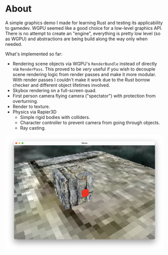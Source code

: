 # About
A simple graphics demo I made for learning Rust and testing its applicability to gamedev. WGPU seemed like a good choice
for a low-level graphics API. There is no attempt to create an "engine", everything is pretty low level
(so as WGPU) and abstractions are being build along the way only when needed.

What's implemented so far:
- Rendering scene objects via WGPU's `RenderBundle` instead of directly via `RenderPass`. This proved to be _very_ useful
if you wish to decouple scene rendering logic from render passes and make it more modular. With render passes I couldn't
make it work due to the Rust borrow checker and different object lifetimes involved.
- Skybox rendering on a full-screen quad.
- First person camera flying camera ("spectator") with protection from overturning.
- Render to texture.
- Physics via Rapier3D
  - Simple rigid bodies with colliders.
  - Character controller to prevent camera from going through objects.
  - Ray casting.

![Screenshot](/screenshot.png?raw=true)